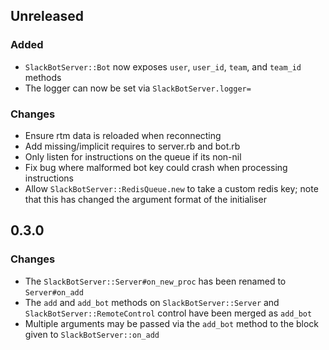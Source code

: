 ## Unreleased

### Added
 - `SlackBotServer::Bot` now exposes `user`, `user_id`, `team`, and `team_id` methods
 - The logger can now be set via `SlackBotServer.logger=`

### Changes
 - Ensure rtm data is reloaded when reconnecting
 - Add missing/implicit requires to server.rb and bot.rb
 - Only listen for instructions on the queue if its non-nil
 - Fix bug where malformed bot key could crash when processing instructions
 - Allow `SlackBotServer::RedisQueue.new` to take a custom redis key; note that this has changed the argument format of the initialiser


## 0.3.0

### Changes
  - The `SlackBotServer::Server#on_new_proc` has been renamed to `Server#on_add`
  - The `add` and `add_bot` methods on `SlackBotServer::Server` and `SlackBotServer::RemoteControl` control have been merged as `add_bot`
  - Multiple arguments may be passed via the `add_bot` method to the block given to `SlackBotServer::on_add`
